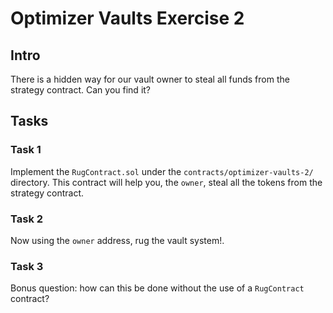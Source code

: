 # Optimizer Vaults Exercise 2

## Intro

There is a hidden way for our vault owner to steal all funds from the strategy contract. Can you find it?

## Tasks

### Task 1

Implement the `RugContract.sol` under the `contracts/optimizer-vaults-2/` directory. This contract will help you, the `owner`, steal all the tokens from the strategy contract.

### Task 2

Now using the `owner` address, rug the vault system!.

### Task 3

Bonus question: how can this be done without the use of a `RugContract` contract?
